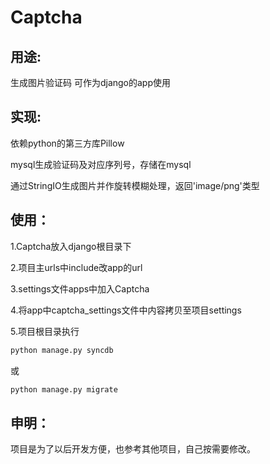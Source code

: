 # Captcha

用途:
----
  生成图片验证码
  可作为django的app使用
  
实现:
----
  依赖python的第三方库Pillow
  
  mysql生成验证码及对应序列号，存储在mysql
  
  通过StringIO生成图片并作旋转模糊处理，返回'image/png'类型
  
使用：
----
  1.Captcha放入django根目录下
  
  2.项目主urls中include改app的url
  
  3.settings文件apps中加入Captcha
  
  4.将app中captcha_settings文件中内容拷贝至项目settings
  
  5.项目根目录执行
```python
python manage.py syncdb 
```

  或 
  
```python
python manage.py migrate
```
    
申明：
----
  项目是为了以后开发方便，也参考其他项目，自己按需要修改。
